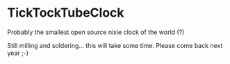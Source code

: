 # TickTockTubeClock
Probably the smallest open source nixie clock of the world (?)

Still milling and soldering... this will take some time.
Please come back next year ;-)

